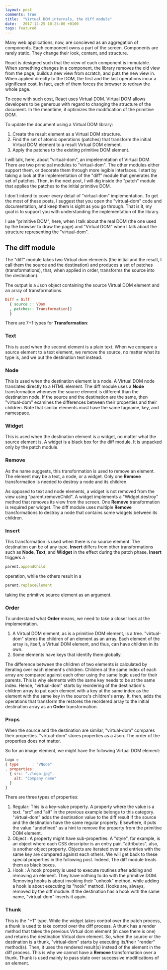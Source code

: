 ```yaml
---
layout: post
comments: true
title:  "Virtual DOM internals, the diff module"
date:   2017-12-25 10:25:00 +0100
tags: featured
---
```

Many web applications, now, are concieved as an aggregation of components.
Each component owns a part of the screen.
Components are rarely static. They change their look, content, and structure.

React is designed such that the view of each component is immutable.
When something changes in a component, the library removes the old view from the page,
builds a new view from scratch, and puts the new view in.
When applied direclty to the DOM, the first and the last operations incur
a significant cost.
In fact, each of them forces the browser to redraw the whole page.

To cope with such cost, React uses Virtual DOM.
Virtual DOM allows developers to be generous with regard to changing
the structure of the document.
In the meantime, it optimizes the modification of the primitive DOM.

To update the document using a Virtual DOM library:

  1. Create the result element as a Virtual DOM structure.
  2. Find the set of atomic operations (patches) that transform the initial
     Virtual DOM element to a result Virtual DOM element.
  3. Apply the patches to the existing primitive DOM element.

I will talk, here, about "virtual-dom", an impelemntation of Virtual DOM.
There are two principal modules to "virtual-dom".
The other modules either support them, or decorate them through more legible interfaces.
I start by taking a look at the implementation of the "diff" module
that generates the set of patches.
Then, in the next post, I will dig inside the "patch" module that applies the
patches to the initial primitive DOM.

I don't intend to cover every detail of "virtual-dom" implementation. To get the most of these
posts, I suggest that you open the "virtual-dom" code and documentation, and keep them is sight
as you go through. That is it, my goal is to support you with understanding the implementation 
of the library.

I use "primitive DOM", here, when I talk about the real DOM (the one
used by the browser to draw the page) and "Virtual DOM" when I talk about
the structure representing the "virtual-dom".

## The diff module

The "diff" module takes two Virtual dom elements (the initial and the result,
I call them the source and the destination) and produces a set of patches (transformations),
that, when applied in order, transforms the source into the destination).

The output is a Json object containing the source Virtual DOM element
and an array of transformations.

```haskell
Diff = Diff
  { source :: VDom
  , patches:: Transformation[]
  }
```

There are 7+1 types for **Transformation**:

### Text
This is used when the second element is a plain text.
When we compare a source element to a text element, we remove the source, no matter
what its type is, and we put the destination text instead.

### Node
This is used when the destination element is a node.
A Virtual DOM node translates directly to a HTML element.
The diff module uses a **Node** transformation whenever the source element is different than
the destination node.
If the source and the destination are the same, then "virtual-dom" examines
the differences between their properties and their children.
Note that similar elements must have the same tagname, key, and namespace.

### Widget
This is used when the destination element is a widget, no matter what the source element is.
A widget is a black box for the diff module. It is unpacked only by the patch module.

### Remove
As the name suggests, this transformation is used to remove an element.
The element may be a text, a node, or a widget.
Only one **Remove** transformation is needed to destroy a node and its children.

As opposed to text and node elements, a widget is not removed from the view using
"parent.removeChild". A widget implements a "Widget.destroy" method that removes its view
from the screen.
One **Remove** transformation is required per widget.
The diff module uses multiple **Remove** transformations to destroy a node that contains
some widgets between its children.

### Insert
This transformation is used when there is no source element.
The destination can be of any type.
**Insert** differs from other transformations such as **Node**, **Text**, and **Widget**
in the effect during the patch phase.
**Insert** triggers a
```javascript
parent.appendChild
```
operation, while the others result in a
```javascript
parent.replaceElement
```
taking the primitive source element as an argument.

### Order
To understand what **Order** means, we need to take a closer look at the implementation.

  1. A Virtual DOM element, as is a primitive DOM element, is a tree.
     "virtual-dom" stores the children of an element as an array.
     Each element of the array is, itself, a Virtual DOM element,
     and thus, can have children in its own.
  2. Some elements have keys that identify them globally.

The difference between the children of two elements is calculated by iterating over each
element's children.
Children at the same index of each array are compared against each other using the same
logic used for their parents.
This is why elements with the same key needs to be at the same index.
Hence, "virtual-dom" starts by reordering of the destination's children array to put
each element with a key at the same index as the element with the same key in the source's
children's array.
It, then, adds the operations that transform the restores the reordered array
to the initial destination array as an **Order** transformation.

### Props
When the source and the destination are similar, "virtual-dom" compares their properties.
"virtual-dom" stores properties as a Json. The order of the properties does not matter.

So for an image element, we might have the following Virtual DOM element:

```javascript
Logo =
{ type      : "VNode"
, properties:
  { src: "./logo.jpg",
    alt: "Company name"
  }
}
```

There are three types of properties:

  1. Regular: This is a key-value property. A property where the value is a text.
              "src" and "alt" in the previous example belongs to this category.
              "virtual-dom" adds the destination value to the diff result if the source and
              the destination have the same regular property. Elsewhere, it puts the value
              "undefined" as a hint to remove the property from the primitive DOM element.
  2. Object : A property might have sub-properties. A "style", for example, is an object where
              each CSS descriptor is an entry pair. "attributes", also,
			  is another object property.
              Objects are iterated over and entries with the same key are compared against each
              others.
              We will get back to these special properties in the following post.
              Indeed, The diff module treats them as black boxes.
  3. Hook   : A hook property is used to execute routines after adding and removing an element.
              They have nothing to do with the primitive DOM.
              Removing hooks is about invoking their "unhook" method, while adding
              a hook is about executing its "hook" method.
              Hooks are, always, removed by the diff module.
              If the destination has a hook with the same name, "virtual-dom" inserts it again.

### Thunk
This is the "+1" type.
While the widget takes control over the patch process,
a thunk is used to take control over the diff process.
A thunk has a render method that takes the previous Virtual dom element (in case there is one)
and returns the destination Virtual dom element.
So, when the source or the destination is a thunk, "virtual-dom" starts by
executing its/their "render" method(s). Then, it uses the rendered result(s) instead
of the element in the diff process.
This is why we cannot have a **Remove** transformation over a thunk.
Thunk is used mainly to pass state over successive modifications of an element.
	
